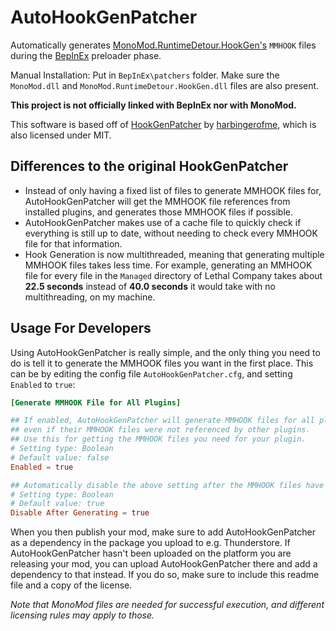 # AutoHookGenPatcher

Automatically generates [MonoMod.RuntimeDetour.HookGen's](https://github.com/MonoMod/MonoMod) `MMHOOK` files during the [BepInEx](https://github.com/BepInEx/BepInEx) preloader phase.

Manual Installation:
Put in `BepInEx\patchers` folder.
Make sure the `MonoMod.dll` and `MonoMod.RuntimeDetour.HookGen.dll` files are also present.

**This project is not officially linked with BepInEx nor with MonoMod.**

This software is based off of [HookGenPatcher](https://github.com/harbingerofme/Bepinex.Monomod.HookGenPatcher) by [harbingerofme](https://github.com/harbingerofme), which is also licensed under MIT.

## Differences to the original HookGenPatcher

- Instead of only having a fixed list of files to generate MMHOOK files for, AutoHookGenPatcher will get the MMHOOK file references from installed plugins, and generates those MMHOOK files if possible.
- AutoHookGenPatcher makes use of a cache file to quickly check if everything is still up to date, without needing to check every MMHOOK file for that information.
- Hook Generation is now multithreaded, meaning that generating multiple MMHOOK files takes less time. For example, generating an MMHOOK file for every file in the `Managed` directory of Lethal Company takes about **22.5 seconds** instead of **40.0 seconds** it would take with no multithreading, on my machine.

## Usage For Developers

Using AutoHookGenPatcher is really simple, and the only thing you need to do is tell it to generate the MMHOOK files you want in the first place. This can be by editing the config file `AutoHookGenPatcher.cfg`, and setting `Enabled` to `true`:

```toml
[Generate MMHOOK File for All Plugins]

## If enabled, AutoHookGenPatcher will generate MMHOOK files for all plugins
## even if their MMHOOK files were not referenced by other plugins.
## Use this for getting the MMHOOK files you need for your plugin.
# Setting type: Boolean
# Default value: false
Enabled = true

## Automatically disable the above setting after the MMHOOK files have been generated.
# Setting type: Boolean
# Default value: true
Disable After Generating = true
```
When you then publish your mod, make sure to add AutoHookGenPatcher as a dependency in the package you upload to e.g. Thunderstore. If AutoHookGenPatcher hasn't been uploaded on the platform you are releasing your mod, you can upload AutoHookGenPatcher there and add a dependency to that instead. If you do so, make sure to include this readme file and a copy of the license.

*Note that MonoMod files are needed for successful execution, and different licensing rules may apply to those.*
